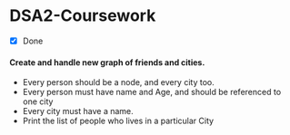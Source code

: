 # DSA2-Coursework

- [x] Done

#### Create and handle new graph of friends and cities.
- Every person should be a node, and every city too.
- Every person must have name and Age, and should be referenced to one city
- Every city must have a name.
- Print the list of people who lives in a particular City
